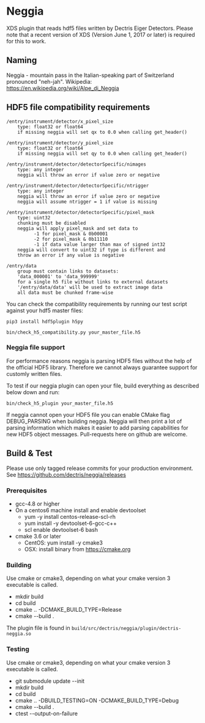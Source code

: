 Neggia
===========

XDS plugin that reads hdf5 files written by Dectris Eiger Detectors.
Please note that a recent version of XDS (Version June 1, 2017 or later) is required for this to work.

## Naming

Neggia - mountain pass in the Italian-speaking part of Switzerland pronounced "neh-jah".
Wikipedia: https://en.wikipedia.org/wiki/Alpe_di_Neggia

## HDF5 file compatibility requirements

```
/entry/instrument/detector/x_pixel_size
    type: float32 or float64
    if missing neggia will set qx to 0.0 when calling get_header()

/entry/instrument/detector/y_pixel_size
    type: float32 or float64
    if missing neggia will set qy to 0.0 when calling get_header()

/entry/instrument/detector/detectorSpecific/nimages
    type: any integer
    neggia will throw an error if value zero or negative

/entry/instrument/detector/detectorSpecific/ntrigger
    type: any integer
    neggia will throw an error if value zero or negative
    neggia will assume ntrigger = 1 if value is missing

/entry/instrument/detector/detectorSpecific/pixel_mask
    type: uint32
    chunking must be disabled
    neggia will apply pixel_mask and set data to
          -1 for pixel_mask & 0b00001
          -2 for pixel_mask & 0b11110
          -1 if data value larger than max of signed int32
    neggia will convert to uint32 if type is different and
    throw an error if any value is negative

/entry/data
    group must contain links to datasets:
    'data_000001' to 'data_999999'
    for a single h5 file without links to external datasets
    '/entry/data/data' will be used to extract image data
    all data must be chunked frame-wise
```

You can check the compatibility requirements by running our test script
against your hdf5 master files:

```
pip3 install hdf5plugin h5py

bin/check_h5_compatibility.py your_master_file.h5
```

### Neggia file support

For performance reasons neggia is parsing HDF5 files without the help
of the official HDF5 library. Therefore we cannot always guarantee
support for customly written files.

To test if our neggia plugin can open your file,
build everything as described below down and run:

```
bin/check_h5_plugin your_master_file.h5
```

If neggia cannot open your HDF5 file you can enable CMake flag DEBUG_PARSING
when building neggia. Neggia will then print a lot of parsing information
which makes it easier to add parsing capabilities for new HDF5 object
messages. Pull-requests here on github are welcome.

## Build & Test

Please use only tagged release commits for your production environment.
See https://github.com/dectris/neggia/releases

### Prerequisites
* gcc-4.8 or higher
* On a centos6 machine install and enable devtoolset
  * yum -y install centos-release-scl-rh
  * yum install -y devtoolset-6-gcc-c++
  * scl enable devtoolset-6 bash
* cmake 3.6 or later
  * CentOS: yum install -y cmake3
  * OSX: install binary from https://cmake.org

### Building
Use cmake or cmake3, depending on what your cmake version 3 executable is called.
* mkdir build
* cd build
* cmake .. -DCMAKE_BUILD_TYPE=Release
* cmake --build .

The plugin file is found in `build/src/dectris/neggia/plugin/dectris-neggia.so`

### Testing
Use cmake or cmake3, depending on what your cmake version 3 executable is called.
* git submodule update --init
* mkdir build
* cd build
* cmake .. -DBUILD_TESTING=ON -DCMAKE_BUILD_TYPE=Debug
* cmake --build .
* ctest --output-on-failure
